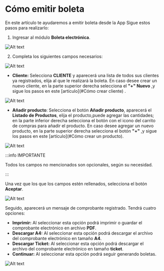 # Cómo emitir boleta

En este artículo te ayudaremos a emitir boleta desde la App  Sigue estos pasos para realizarlo:

1. Ingresar al módulo **Boleta electrónica**.

![Alt text](img/boleta.jpg)

2. Completa los siguientes campos necesarios:

![Alt text](img/app_boleta.jpeg)

- **Cliente:** Selecciona **CLIENTE** y aparecerá una lista de todos sus clientes ya registrados, elija al que le realizará la boleta. En caso desee crear un nuevo cliente, en la parte superior derecha selecciona el **"+" Nuevo** ,y sigue los pasos en este [artículo](#Cómo crear cliente) .

![Alt text](img/app_cliente.jpeg)

- **Añadir producto**: Selecciona el botón **Añadir producto**, aparecerá el **Listado de Productos**, elija el producto,puede agregar las cantidades; en la parte inferior derecha selecciona el botón con el icono del carrito de compras para añadir el producto. En caso desee agregar un nuevo producto, en la parte superior derecha selecciona el botón **"+"** ,y sigue los pasos en este [artículo](#Cómo crear un producto).

![Alt text](img/app_productos.jpeg)

:::info IMPORTANTE

Todos los campos no mencionados son opcionales, según su necesidad.

:::

Una vez que los que los campos estén rellenados, selecciona el botón **Aceptar**.

![Alt text](img/app_final2.jpeg)

Seguido, aparecerá un mensaje de comprobante registrado. Tendrá cuatro opciones:

- **Imprimir:** Al seleccionar esta opción podrá imprimir o guardar el comprobante electrónico en archivo **PDF**.
- **Descargar A4:** Al seleccionar esta opción podrá descargar el archivo del comprobante electrónico en tamaño **A4**.
- **Descargar Ticket:** Al seleccionar esta opción podrá descargar el archivo del comprobante electrónico en tamaño **ticket**.
- **Continuar:** Al seleccionar esta opción podrá seguir generando boletas.

![Alt text](img/app_final2.jpeg)
